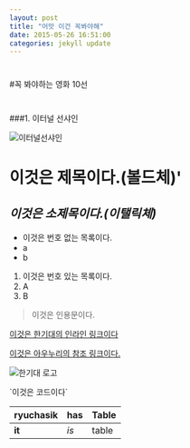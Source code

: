 ```yaml
---
layout: post
title: "어맛 이건 꼭봐야해"
date: 2015-05-26 16:51:00
categories: jekyll update
---
```

#
#꼭 봐야하는 영화 10선 
#
#
###1. 이터널 선샤인
  
![이터널선샤인](http://image.cine21.com/cine21/poster/2005/1005/M0010003_eternal_sunshine_p1.jpg)


# **이것은 제목이다.(볼드체)**'

## *이것은 소제목이다.(이탤릭체)*

- 이것은 번호 없는 목록이다.
- a
- b

1. 이것은 번호 있는 목록이다.
2. A
3. B

> 이것은 인용문이다.

[이것은 한기대의 인라인 링크이다](http://www.koreatech.ac.kr)

[이것은 아우누리의 참조 링크이다.](1)


![한기대 로고](http://www.alio.go.kr/upload/report/2015/04/09/2015040907037343/koreatech%EC%8B%AC%EB%B3%BC%EB%A7%88%ED%81%AC.gif)

\`이것은 코드이다\`

| ryuchasik | has | Table |
| --------- | --- | ----- |
| **it**        | *is*  | table |


[1]: http://portal.kut.ac.kr
